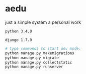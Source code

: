 # aedu
just a simple system
a personal work

```
python 3.4.0

django 1.7.0
```
```sh
# type commonds to start dev mode:
python manage.py makemigrations
python manage.py migrate
python manage.py collectstatic
python manage.py runserver
```

